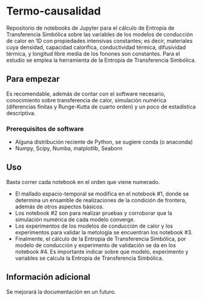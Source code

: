 # Termo-causalidad

Repositorio de notebooks de Jupyter para el cálculo de Entropía de Transferencia Simbólica sobre las variables de los modelos de conducción de calor en 1D con propiedades intensivas constantes; es decir, materiales cuya densidad, capacidad calorífica, conductividad térmica, difusividad térmica, y longitud libre media de los fonones son constantes. Para el estudio se emplea la herramienta de la Entropía de Transferencia Simbólica.

## Para empezar

Es recomendable, además de contar con el software necesario, conocimiento sobre transferencia de calor, simulación numérica (diferencias finitas y Runge-Kutta de cuarto orden) y un poco de estadística descriptiva.

### Prerequisitos de software

* Alguna distribución reciente de Python, se sugiere conda (o anaconda)
* Numpy, Scipy, Numba, matplotlib, Seaborn

## Uso

Basta correr cada notebook en el orden que viene numerado.

* El mallado espacio-temporal se modifica en el notebook #1, donde se determina un ensamble de realizaciones de la condición de frontera, además de otros aspectos básicos. 
* Los notebook #2 son para realizar pruebas y corroborar que la simulación numérica de cada modelo converge.
* Los experimentos de los modelos de conducción de calor y los experimentos para validar la metología se encuentran los notebook #3.
* Finalmente, el cálculo de la Entropia de Transferencia Simbólica, por modelo de conducción y experimento de validación se da en los notebook #4. Es importante indicar sobre que modelo, experimento y variables se calcula la Entropia de Transferencia Simbólica.

## Información adicional

Se mejorará la documentación en un futuro.
